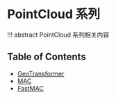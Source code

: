 # PointCloud 系列

!!! abstract
    PointCloud 系列相关内容

## Table of Contents

- [GeoTransformer](geotransformer/)
- [MAC](mac/)
- [FastMAC](fastmac/)